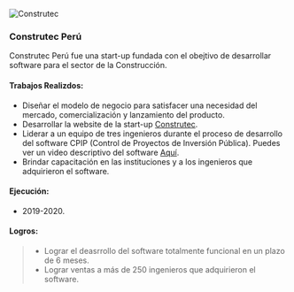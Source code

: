 ![Construtec](/portfolio/images/works/work1_construtec_opt.png)

### Construtec Perú

Construtec Perú fue una start-up fundada con el obejtivo de desarrollar software para el sector de la Construcción. 

#### Trabajos Realizdos:
  -  Diseñar el modelo de negocio para satisfacer una necesidad del mercado, comercialización y lanzamiento del producto.
  -  Desarrollar la website de la start-up <a href="https://construtecperu.com/" target="_blank"> Construtec</a>.
  -  Liderar a un equipo de tres ingenieros durante el proceso de desarrollo del software CPIP (Control de Proyectos de Inversión Pública). Puedes ver un video descriptivo del software <a href="https://www.youtube.com/watch?v=OvZoTdejOWk" target="_blank"> Aquí</a>.
  -  Brindar capacitación en las instituciones y a los ingenieros que adquirieron el software.

#### Ejecución:
-  2019-2020.

#### Logros:

> -  Lograr el deasrrollo del software totalmente funcional en un plazo de 6 meses. 
> -  Lograr ventas a más de 250 ingenieros que adquirieron el software.

